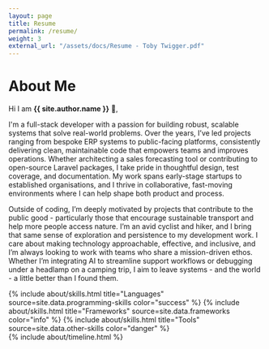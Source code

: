 ```yaml
---
layout: page
title: Resume
permalink: /resume/
weight: 3
external_url: "/assets/docs/Resume - Toby Twigger.pdf"
---
```


# **About Me**

Hi I am **{{ site.author.name }}** :wave:,<br>


I'm a full-stack developer with a passion for building robust, scalable systems that solve real-world problems. Over 
the years, I’ve led projects ranging from bespoke ERP systems to public-facing platforms, consistently delivering 
clean, maintainable code that empowers teams and improves operations. Whether architecting a sales forecasting tool or 
contributing to open-source Laravel packages, I take pride in thoughtful design, test coverage, and documentation. 
My work spans early-stage startups to established organisations, and I thrive in collaborative, fast-moving environments where I can help shape both product and process.

Outside of coding, I’m deeply motivated by projects that contribute to the public good - particularly those that encourage sustainable transport and help more people access nature. I’m an avid cyclist and hiker, and I bring that same sense of exploration and persistence to my development work. I care about making technology approachable, effective, and inclusive, and I’m always looking to work with teams who share a mission-driven ethos. Whether I’m integrating AI to streamline support workflows or debugging under a headlamp on a camping trip, I aim to leave systems - and the world - a little better than I found them.

<div class="row">
{% include about/skills.html title="Languages" source=site.data.programming-skills color="success" %}
{% include about/skills.html title="Frameworks" source=site.data.frameworks color="info" %}
{% include about/skills.html title="Tools" source=site.data.other-skills color="danger" %}
</div>

<div class="row">
{% include about/timeline.html %}
</div>